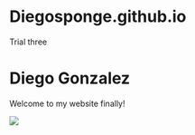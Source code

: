 # Diegosponge.github.io
Trial three

<html>
 
<body>
  <h1>Diego Gonzalez</h1>
  <p>Welcome to my website finally!</p>
  <img src="https://content.codecademy.com/articles/github-pages-via-web-app/happy-ice-cream.gif" />
</body>
 
</html>
